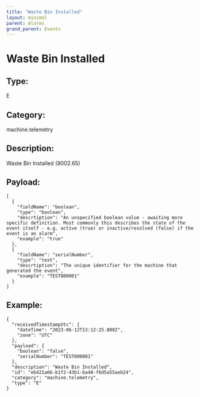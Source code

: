 ```yaml
---
title: "Waste Bin Installed"
layout: minimal
parent: Alarms
grand_parent: Events
---
```


# Waste Bin Installed

## Type:

E

## Category:

machine.telemetry

## Description: 

Waste Bin Installed (8002.65)

## Payload:

```
[
  {
    "fieldName": "boolean",
    "type": "boolean",
    "descrtiption": "An unspecified boolean value - awaiting more specific definition. Most commonly this describes the state of the event itself - e.g. active (true) or inactive/resolved (false) if the event is an alarm",
    "example": "true"
  },
  {
    "fieldName": "serialNumber",
    "type": "text",
    "descrtiption": "The unique identifier for the machine that generated the event",
    "example": "TEST000001"
  }
]
```

## Example:

```
{
  "receivedTimestampUtc": {
    "dateTime": "2023-06-12T13:12:25.000Z",
    "zone": "UTC"
  },
  "payload": {
    "boolean": "false",
    "serialNumber": "TEST000001"
  },
  "description": "Waste Bin Installed",
  "id": "eb421a66-b1f2-43b1-ba48-f6d5a55aeb24",
  "category": "machine.telemetry",
  "type": "E"
}
```
